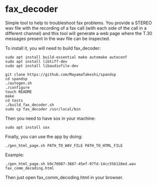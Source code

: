 # fax_decoder
Simple tool to help to troubleshoot fax problems.
You provide a STEREO wav file with the recording of a fax call (with each side of the call in a different channel) and this tool will generate a web page where the T.30 messages present in the wav file can be inspected.

To install it, you will need to build fax_decoder:
```
sudo apt install build-essential make automake autoconf
sudo apt install libtiff-dev
sudo apt install libaudiofile-dev

git clone https://github.com/MayamaTakeshi/spandsp
cd spandsp
./autogen.sh
./configure
touch README
make
cd tests
./build_fax_decoder.sh
sudo cp fax_decoder /usr/local/bin
```

Then you need to have sox in your machine:
```
sudo apt install sox
```

Finally, you can use the app by doing:
```
./gen_html_page.sh PATH_TO_WAV_FILE PATH_TO_HTML_FILE

```
Example:
```
./gen_html_page.sh b9c76087-3887-45ef-97fd-14cc556128ed.wav fax_comm_decoding.html
```
Then just open fax_comm_decoding.html in your browser.

